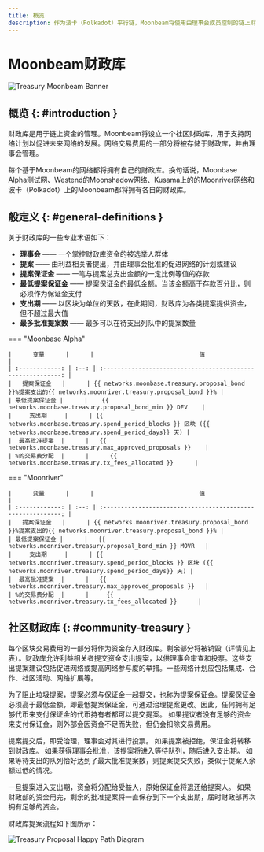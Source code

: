 ```yaml
---
title: 概览
description: 作为波卡（Polkadot）平行链，Moonbeam将使用由理事会成员控制的链上财政库，允许利益相关者提交提案以进一步发展网络。
---
```


# **Moonbeam**财政库

![Treasury Moonbeam Banner](/images/treasury/treasury-overview-banner.png)

## 概览 {: #introduction } 

财政库是用于链上资金的管理。Moonbeam将设立一个社区财政库，用于支持网络计划以促进未来网络的发展。网络交易费用的一部分将被存储于财政库，并由理事会管理。

每个基于Moonbeam的网络都将拥有自己的财政库。换句话说，Moonbase Alpha测试网、Westend的Moonshadow网络、Kusama上的的Moonriver网络和波卡（Polkadot）上的Moonbeam都将拥有各自的财政库。

## 般定义 {: #general-definitions } 

关于财政库的一些专业术语如下：

- **理事会** —— 一个掌控财政库资金的被选举人群体
- **提案** —— 由利益相关者提出，并由理事会批准的促进网络的计划或建议
- **提案保证金** —— 一笔与提案总支出金额的一定比例等值的存款
- **最低提案保证金** —— 提案保证金的最低金额。当该金额高于存款百分比，则必须作为保证金支付
- **支出期** —— 以区块为单位的天数，在此期间，财政库为各类提案提供资金，但不超过最大值
- **最多批准提案数** —— 最多可以在待支出列队中的提案数量

=== "Moonbase Alpha"

    |      变量      |      |                              值                              |
    | :------------: | :--: | :----------------------------------------------------------: |
    |   提案保证金   |      | {{ networks.moonbase.treasury.proposal_bond }}%提案支出的{{ networks.moonriver.treasury.proposal_bond }}% |
    | 最低提案保证金 |      |    {{ networks.moonbase.treasury.proposal_bond_min }} DEV    |
    |     支出期     |      | {{ networks.moonbase.treasury.spend_period_blocks }} 区块 ({{ networks.moonbase.treasury.spend_period_days}} 天) |
    |  最高批准提案  |      |   {{ networks.moonbase.treasury.max_approved_proposals }}    |
    | %的交易费分配  |      |      {{ networks.moonbase.treasury.tx_fees_allocated }}      |

=== "Moonriver"

    |      变量      |      |                              值                              |
    | :------------: | :--: | :----------------------------------------------------------: |
    |   提案保证金   |      | {{ networks.moonriver.treasury.proposal_bond }}%提案支出的{{ networks.moonriver.treasury.proposal_bond }}% |
    | 最低提案保证金 |      |   {{ networks.moonriver.treasury.proposal_bond_min }} MOVR   |
    |     支出期     |      | {{ networks.moonriver.treasury.spend_period_blocks }} 区块 ({{ networks.moonriver.treasury.spend_period_days}} 天) |
    |  最高批准提案  |      |   {{ networks.moonriver.treasury.max_approved_proposals }}   |
    | %的交易费分配  |      |     {{ networks.moonriver.treasury.tx_fees_allocated }}      |

## 社区财政库  {: #community-treasury } 

每个区块交易费用的一部分将作为资金存入财政库。剩余部分将被销毁（详情见上表）。财政库允许利益相关者提交资金支出提案，以供理事会审查和投票。这些支出提案建议包括促进网络或提高网络参与度的举措。一些网络计划应包括集成、合作、社区活动、网络扩展等。

为了阻止垃圾提案，提案必须与保证金一起提交，也称为提案保证金。提案保证金必须高于最低金额，即最低提案保证金，可通过治理提案更改。因此，任何拥有足够代币来支付保证金的代币持有者都可以提交提案。 如果提议者没有足够的资金来支付保证金，则外部会因资金不足而失败，但仍会扣除交易费用。

提案提交后，即受治理，理事会对其进行投票。 如果提案被拒绝，保证金将转移到财政库。 如果获得理事会批准，该提案将进入等待队列，随后进入支出期。 如果等待支出的队列恰好达到了最大批准提案数，则提案提交失败，类似于提案人余额过低的情况。

一旦提案进入支出期，资金将分配给受益人，原始保证金将退还给提案人。 如果财政部的资金用完，剩余的批准提案将一直保存到下一个支出期，届时财政部再次拥有足够的资金。

财政库提案流程如下图所示：

![Treasury Proposal Happy Path Diagram](/images/treasury/treasury-proposal-roadmap.png)